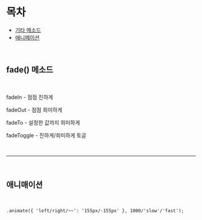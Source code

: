 목차
=============
* [기타 메소드](#기타-메소드)<br>
* [애니메이션](#애니메이션)<br>

<br>

## fade() 메소드

<br>

fadeIn - 점점 진하게

fadeOut - 점점 희미하게

fadeTo - 설정한 값까지 희미하게

fadeToggle - 진하게/희미하게 토글

<br>
<hr>
<br>

## 애니매이션

<br>

```html
.animate({ 'left/right/~~': '155px/-155px' }, 1000/'slow'/'fast');
```

<br>
